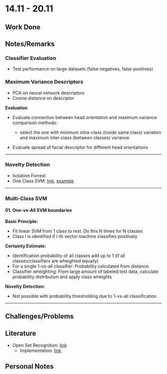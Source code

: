 # 14.11 - 20.11

## Work Done


## Notes/Remarks

### Classifier Evaluation
- Test performance on large datasets (false negatives, false positives)


### Maximum Variance Descriptors
- PCA on neural network descriptors
- Cosine distance on descriptor


**Evaluation**
- Evaluate connection between head orientation and maximum variance comparison methods:
	- select the one with minimum intra-class (inside same class) variation and maximum inter-class (between classes) variance

- Evaluate spread of facial descriptor for different head orientations


_ _ _

### Novelty Detection

- Isolation Forrest
- One Class SVM: [link](http://www.scikit-learn.org/stable/modules/generated/sklearn.svm.OneClassSVM.html#sklearn.svm.OneClassSVM), [example](http://scikit-learn.org/stable/auto_examples/svm/plot_oneclass.html#sphx-glr-auto-examples-svm-plot-oneclass-py)


_ _ _


### Multi-Class SVM

#### 01. One-vs-All SVM boundaries

**Basic Principle:**
- Fit linear SVM from 1 class to rest. Do this N times for N classes
- Class i is identified if i-th vector machine classifies positively

**Certainty Estimate:**
- Identification probability of all classes add up to 1 (if all classes/classifiers are wheighted equally)
- For a single 1-vs-all classifier: Probability calculated from distance
- Classifier wheighting: From large amount of labeled test data, calculate probability distribution and apply class wheights

**Novelty Detection:**
- Not possible with probability thresholding due to 1-vs-all classification

_ _ _


## Challenges/Problems


## Literature

- Open Set Recognition: [link](http://www.wjscheirer.com/projects/openset-recognition/eccv_2014_poster.pdf)
	- Implementation: [link](https://github.com/ljain2/libsvm-openset/blob/master/COPYRIGHT-libsvm)

## Personal Notes

